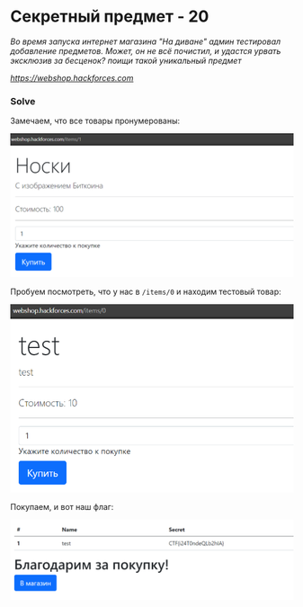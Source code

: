 # Секретный предмет - 20
_Во время запуска интернет магазина "На диване" админ тестировал добавление предметов. Может, он не всё почистил, и удастся урвать эксклюзив за бесценок? поищи такой уникальный предмет_

_https://webshop.hackforces.com_

### Solve
Замечаем, что все товары пронумерованы:

![img.png](img.png)

Пробуем посмотреть, что у нас в `/items/0` и находим тестовый товар:

![img_1.png](img_1.png)

Покупаем, и вот наш флаг:

![img_2.png](img_2.png)